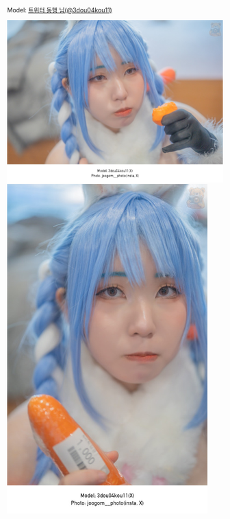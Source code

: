 ﻿---
dddd: 2023.12.17 서코
nickname: 동행
sns_type: x
sns_id: 3dou04kou11
---

Model: <a href="https://x.com/3dou04kou11" target="_blank">트위터 동행 님(@3dou04kou11)</a>

![DSC10124-Bearbeitet.jpg](/assets/img/2023/12-17/DSC10124-Bearbeitet.jpg)
![DSC10127-Bearbeitet.jpg](/assets/img/2023/12-17/DSC10127-Bearbeitet.jpg)
